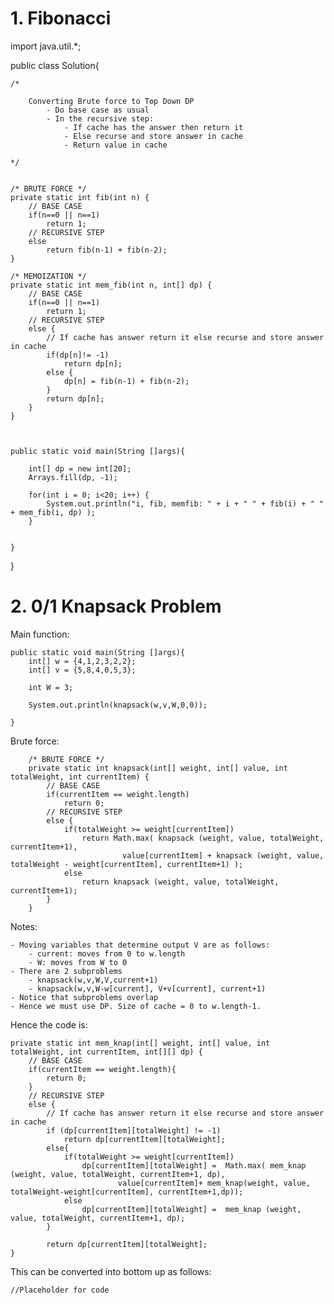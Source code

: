 
# 1. Fibonacci

import java.util.*;

public class Solution{
    
    /*
    
        Converting Brute force to Top Down DP 
            - Do base case as usual
            - In the recursive step:
                - If cache has the answer then return it
                - Else recurse and store answer in cache
                - Return value in cache
    
    */
    
    
    /* BRUTE FORCE */
    private static int fib(int n) {
        // BASE CASE
        if(n==0 || n==1)
            return 1;
        // RECURSIVE STEP
        else 
            return fib(n-1) + fib(n-2);
    }
    
    /* MEMOIZATION */
    private static int mem_fib(int n, int[] dp) {
        // BASE CASE
        if(n==0 || n==1)
            return 1;
        // RECURSIVE STEP
        else {
            // If cache has answer return it else recurse and store answer in cache
            if(dp[n]!= -1)
                return dp[n];
            else {
                dp[n] = fib(n-1) + fib(n-2);
            }
            return dp[n];
        }
    }
    
    
    
    public static void main(String []args){
        
        int[] dp = new int[20];
        Arrays.fill(dp, -1);
        
        for(int i = 0; i<20; i++) {
            System.out.println("i, fib, memfib: " + i + " " + fib(i) + " " + mem_fib(i, dp) );
        }
        
        
    }
}


# 2. 0/1 Knapsack Problem


Main function:

    public static void main(String []args){
        int[] w = {4,1,2,3,2,2};
        int[] v = {5,8,4,0,5,3};

        int W = 3;

        System.out.println(knapsack(w,v,W,0,0));

    }

Brute force:


        /* BRUTE FORCE */
        private static int knapsack(int[] weight, int[] value, int totalWeight, int currentItem) {
            // BASE CASE
            if(currentItem == weight.length)
                return 0;
            // RECURSIVE STEP
            else {
                if(totalWeight >= weight[currentItem])
                    return Math.max( knapsack (weight, value, totalWeight, currentItem+1), 
                             value[currentItem] + knapsack (weight, value, totalWeight - weight[currentItem], currentItem+1) );
                else
                    return knapsack (weight, value, totalWeight, currentItem+1);
            }
        }

Notes:

    - Moving variables that determine output V are as follows:
        - current: moves from 0 to w.length
        - W: moves from W to 0
    - There are 2 subproblems
        - knapsack(w,v,W,V,current+1)
        - knapsack(w,v,W-w[current], V+v[current], current+1)
    - Notice that subproblems overlap
    - Hence we must use DP. Size of cache = 0 to w.length-1.
    

Hence the code is:

    private static int mem_knap(int[] weight, int[] value, int totalWeight, int currentItem, int[][] dp) {
        // BASE CASE
        if(currentItem == weight.length){
            return 0;
        }
        // RECURSIVE STEP
        else {
            // If cache has answer return it else recurse and store answer in cache
            if (dp[currentItem][totalWeight] != -1)
                return dp[currentItem][totalWeight];
            else{
                if(totalWeight >= weight[currentItem])
                    dp[currentItem][totalWeight] =  Math.max( mem_knap (weight, value, totalWeight, currentItem+1, dp), 
                            value[currentItem]+ mem_knap(weight, value, totalWeight-weight[currentItem], currentItem+1,dp));
                else
                    dp[currentItem][totalWeight] =  mem_knap (weight, value, totalWeight, currentItem+1, dp);
            }

            return dp[currentItem][totalWeight];
    }
  
This can be converted into bottom up as follows:

    //Placeholder for code
